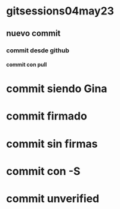 # gitsessions04may23
## nuevo commit
### commit desde github
#### commit con pull

# commit siendo Gina

# commit firmado
# commit sin firmas

# commit con -S
# commit unverified
